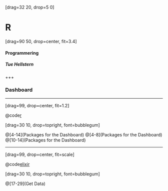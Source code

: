 [drag=32 20, drop=5 0]

# **R**

[drag=90 50, drop=center, fit=3.4]

#### Programmering
##### Tue Hellstern

+++

### Dashboard


---

[drag=99, drop=center, fit=1.2]

@code[r](src/Dashboard.R)

[drag=30 10, drop=topright, font=bubblegum]

@[4-14](Packages for the Dashboard)
@[4-8](Packages for the Dashboard)
@[10-14](Packages for the Dashboard)

---

[drag=99, drop=center, fit=scale]

@code[elixir](src/Dashboard.R)

[drag=30 10, drop=topright, font=bubblegum]

@[17-29](Get Data)
